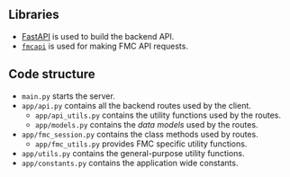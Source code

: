 ## Libraries
* [FastAPI](https://fastapi.tiangolo.com/tutorial/) is used to build the backend API.
* [`fmcapi`](https://github.com/tejasvi/fmcapi) is used for making FMC API requests.

## Code structure
* `main.py` starts the server.
* `app/api.py` contains all the backend routes used by the client.
    * `app/api_utils.py` contains the utility functions used by the routes.
    * `app/models.py` contains the _data models_ used by the routes.
* `app/fmc_session.py` contains the class methods used by routes.
    * `app/fmc_utils.py` provides FMC specific utility functions.
* `app/utils.py` contains the general-purpose utility functions.
* `app/constants.py` contains the application wide constants.